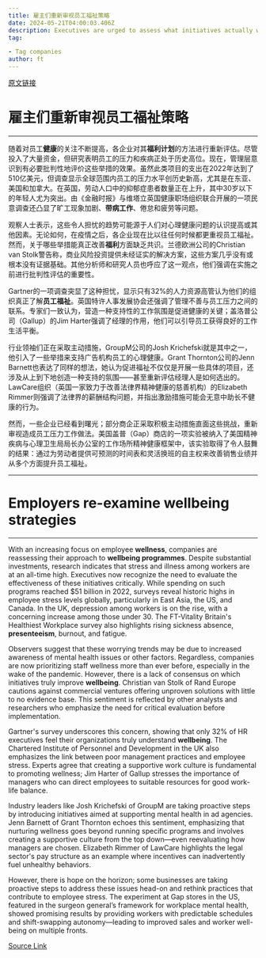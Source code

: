 ```yaml
---
title: 雇主们重新审视员工福祉策略
date: 2024-05-21T04:00:03.406Z
description: Executives are urged to assess what initiatives actually work as stress and illness continue to rise
tag: 

- Tag companies
author: ft
---
```


[原文链接](https://ft.com/content/e163bd4d-65ba-49b6-af12-a8cb6e111981)

# 雇主们重新审视**员工福祉策略** 

---

随着对员工**健康**的关注不断提高，各企业对其**福利计划**的方法进行重新评估。尽管投入了大量资金，但研究表明员工的压力和疾病正处于历史高位。现在，管理层意识到有必要批判性地评价这些举措的效果。虽然此类项目的支出在2022年达到了510亿美元，但调查显示全球范围内员工的压力水平创历史新高，尤其是在东亚、美国和加拿大。在英国，劳动人口中的抑郁症患者数量正在上升，其中30岁以下的年轻人尤为突出。由《金融时报》与维塔立英国健康职场组织联合开展的一项民意调查还凸显了旷工现象加剧、**带病工作**、倦怠和疲劳等问题。

观察人士表示，这些令人担忧的趋势可能源于人们对心理健康问题的认识提高或其他因素。无论如何，在疫情之后，各企业现在比以往任何时候都更重视员工福祉。然而，关于哪些举措能真正改善**福利**方面缺乏共识。兰德欧洲公司的Christian van Stolk警告称，商业风险投资提供未经证实的解决方案，这些方案几乎没有或根本没有证据基础。其他分析师和研究人员也呼应了这一观点，他们强调在实施之前进行批判性评估的重要性。

Gartner的一项调查突显了这种担忧，显示只有32%的人力资源高管认为他们的组织真正了解**员工福祉**。英国特许人事发展协会还强调了管理不善与员工压力之间的联系。专家们一致认为，营造一种支持性的工作氛围是促进健康的关键；盖洛普公司（Gallup）的Jim Harter强调了经理的作用，他们可以引导员工获得良好的工作生活平衡。

行业领袖们正在采取主动措施，GroupM公司的Josh Krichefski就是其中之一，他引入了一些举措来支持广告机构员工的心理健康。Grant Thornton公司的Jenn Barnett也表达了同样的想法，她认为促进福祉不仅仅是开展一些具体的项目，还涉及从上到下地创造一种支持的氛围——甚至重新评估经理人是如何选出的。LawCare组织（英国一家致力于改善法律界精神健康的慈善机构）的Elizabeth Rimmer则强调了法律界的薪酬结构问题，并指出激励措施可能会无意中助长不健康的行为。

然而，一些企业已经看到曙光；部分商企正采取积极主动措施直面这些挑战，重新审视造成员工压力工作做法。美国盖普（Gap）商店的一项实验被纳入了美国精神疾病与心理卫生局局长办公室的工作场所精神健康框架中，该实验取得了令人鼓舞的结果：通过为劳动者提供可预测的时间表和灵活换班的自主权来改善销售业绩并从多个方面提升员工福祉。

---

# Employers re-examine **wellbeing strategies** 

---

With an increasing focus on employee **wellness**, companies are reassessing their approach to **wellbeing programmes**. Despite substantial investments, research indicates that stress and illness among workers are at an all-time high. Executives now recognize the need to evaluate the effectiveness of these initiatives critically. While spending on such programs reached $51 billion in 2022, surveys reveal historic highs in employee stress levels globally, particularly in East Asia, the US, and Canada. In the UK, depression among workers is on the rise, with a concerning increase among those under 30. The FT-Vitality Britain's Healthiest Workplace survey also highlights rising sickness absence, **presenteeism**, burnout, and fatigue.

Observers suggest that these worrying trends may be due to increased awareness of mental health issues or other factors. Regardless, companies are now prioritizing staff wellness more than ever before, especially in the wake of the pandemic. However, there is a lack of consensus on which initiatives truly improve **wellbeing**. Christian van Stolk of Rand Europe cautions against commercial ventures offering unproven solutions with little to no evidence base. This sentiment is reflected by other analysts and researchers who emphasize the need for critical evaluation before implementation.

Gartner's survey underscores this concern, showing that only 32% of HR executives feel their organizations truly understand **wellbeing**. The Chartered Institute of Personnel and Development in the UK also emphasizes the link between poor management practices and employee stress. Experts agree that creating a supportive work culture is fundamental to promoting wellness; Jim Harter of Gallup stresses the importance of managers who can direct employees to suitable resources for good work-life balance.

Industry leaders like Josh Krichefski of GroupM are taking proactive steps by introducing initiatives aimed at supporting mental health in ad agencies. Jenn Barnett of Grant Thornton echoes this sentiment, emphasizing that nurturing wellness goes beyond running specific programs and involves creating a supportive culture from the top down—even reevaluating how managers are chosen. Elizabeth Rimmer of LawCare highlights the legal sector's pay structure as an example where incentives can inadvertently fuel unhealthy behaviors. 

However, there is hope on the horizon; some businesses are taking proactive steps to address these issues head-on and rethink practices that contribute to employee stress. The experiment at Gap stores in the US, featured in the surgeon general’s framework for workplace mental health, showed promising results by providing workers with predictable schedules and shift-swapping autonomy—leading to improved sales and worker well-being on multiple fronts.

[Source Link](https://ft.com/content/e163bd4d-65ba-49b6-af12-a8cb6e111981)

